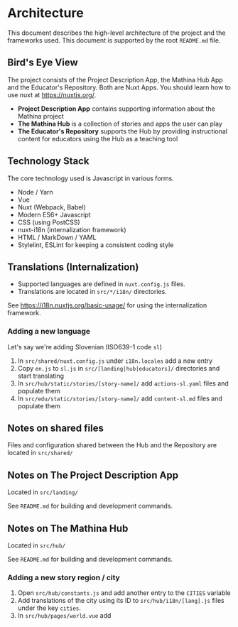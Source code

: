 # Architecture

This document describes the high-level architecture of the project and the frameworks used.
This document is supported by the root `README.md` file.

## Bird's Eye View

The project consists of the Project Description App, the Mathina Hub App and the Educator's Repository.
Both are Nuxt Apps. You should learn how to use nuxt at https://nuxtjs.org/.

- **Project Description App** contains supporting information about the Mathina project
- **The Mathina Hub** is a collection of stories and apps the user can play
- **The Educator's Repository** supports the Hub by providing instructional content for educators 
  using the Hub as a teaching tool

## Technology Stack

The core technology used is Javascript in various forms. 

- Node / Yarn
- Vue
- Nuxt (Webpack, Babel)
- Modern ES6+ Javascript 
- CSS (using PostCSS)
- nuxt-i18n (internalization framework)
- HTML / MarkDown / YAML 
- Stylelint, ESLint for keeping a consistent coding style

## Translations (Internalization)

- Supported languages are defined in `nuxt.config.js` files.
- Translations are located in `src/*/i18n/` directories.

See https://i18n.nuxtjs.org/basic-usage/ for using the internalization framework.

### Adding a new language

Let's say we're adding Slovenian (ISO639-1 code `sl`)

1. In `src/shared/nuxt.config.js` under `i18n.locales` add a new entry
2. Copy `en.js` to `sl.js` in `src/[landing|hub|educators]/` directories and start translating
3. In `src/hub/static/stories/[story-name]/` add `actions-sl.yaml` files and populate them
4. In `src/edu/static/stories/[story-name]/` add `content-sl.md` files and populate them

## Notes on shared files

Files and configuration shared between the Hub and the Repository are located in `src/shared/`

## Notes on The Project Description App

Located in `src/landing/`

See `README.md` for building and development commands.

## Notes on The Mathina Hub

Located in `src/hub/`

See `README.md` for building and development commands.

### Adding a new story region / city

1. Open `src/hub/constants.js` and add another entry to the `CITIES` variable
2. Add translations of the city using its ID to `src/hub/i18n/[lang].js` files under the key `cities`.
3. In `src/hub/pages/world.vue` add <style> CSS entries under `.ribbon` to position the city on the world map. 
   See how this is done for the existing cities and follow their example.
   
### How to modify the world map to add a new story

1. In `src/hub/pages/world.vue` in <script> under `data()` and `mapStories` add a new entry using the new stories ID 
   and name a new CSS class that you will use to position a graphical element. See existing entries and follow suite.
2. In the same file add a <style> CSS entry to position the new graphical asset representing the new story.
   See existing classes like `.chest`, `.parrot`, etc as examples.

## Notes on The Educator's Repository

Located in `src/educators/`.

**markdown-it** (https://github.com/markdown-it/markdown-it) is used to enable markdown editing.

There are also a couple of plugins used to support some additional functionality, some custom and some 3rd party.
You can see what's available in `MarkdownView.vue`

Also see `Working with Content in Educator's Repository` in `README.md`

See `README.md` for building and development commands.

## CSS

We use PostCSS tooling to automate and improve working with modern CSS. 
For configuration and supported plugins and modes see the `postcss` section in `nuxt.config.js` files.

Stylelint rules are defined in `.stylelintrc`

Scoped CSS via Vue SFC (Single File Component) is preferred. 
We do strive to use the BEM naming methodology, however with scoping and small components it's not as crucial to follow.
